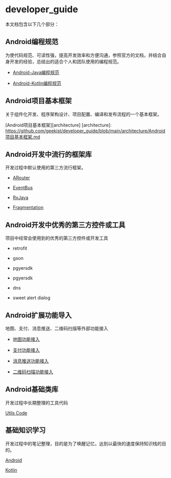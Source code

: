 
# developer_guide

本文档包含以下几个部分：

## Android编程规范

为使代码规范、可读性强，提高开发效率和方便沟通，参照官方的文档，并结合自身开发的经验，总结出的适合个人和团队使用的编程规范。

* [Android-Java编程规范][java-rule]

* [Android-Kotlin编程规范][kotlin-rule]

[java-rule]: https://github.com/geekist/developer_guide/blob/main/rules/Android-Java编程规范.md

[kotlin-rule]: https://github.com/geekist/developer_guide/blob/main/rules/Android-Kotlin编程规范.md

## Android项目基本框架
关于组件化开发、程序架构设计、项目配置、编译和发布流程的一个基本框架。

[Android项目基本框架][architecture]
[architecture]: https://github.com/geekist/developer_guide/blob/main/architecture/Android项目基本框架.md

## Android开发中流行的框架库
开发过程中默认使用的第三方流行框架。

* [ARouter][arouter]

* [EventBus][eventbus]

* [RxJava][rxjava]

* [Fragmentation][fragmentation]


[arouter]:https://github.com/geekist/developer_guide/blob/main/android/libraries/ARouter.md
[eventbus]:https://github.com/geekist/developer_guide/blob/main/android/libraries/EventBus.md


[rxjava]:https://github.com/geekist/developer_guide/blob/main/android/libraries/RxJava.md


[fragmentation]:https://github.com/geekist/developer_guide/blob/main/android/libraries/Fragmentation.md

## Android开发中优秀的第三方控件或工具
项目中经常会使用到的优秀的第三方控件或开发工具

- retrofit

- gson

- pgyersdk

- pgyersdk

- dns

[okgo]:https://github.com/geekist/developer_guide/blob/main/android/libraries/OkGo.md
[rxjava]:https://github.com/geekist/developer_guide/blob/main/android/libraries/RxJava.md

[glide]:https://github.com/geekist/developer_guide/blob/main/android/libraries/Glide.md

[litepal]:https://github.com/geekist/developer_guide/blob/main/android/libraries/LitePal.md

- sweet alert dialog

## Android扩展功能导入
地图、支付、消息推送、二维码扫描等外部功能接入

* [地图功能接入][map]

* [支付功能接入][pay]


* [消息推送功能接入][push]


* [二维码扫描功能接入][scan-code]

[map]:https://github.com/geekist/developer_guide/blob/main/android/libraries/Map.md

[pay]:https://github.com/geekist/developer_guide/blob/main/android/libraries/Pap.md

[push]:https://github.com/geekist/developer_guide/blob/main/android/libraries/Push.md

[scan-code]:https://github.com/geekist/developer_guide/blob/main/android/libraries/ScanCode.md


## Android基础类库
开发过程中长期整理的工具代码

[Utils Code][utils]

[utils]:https://github.com/geekist/developer_guide/blob/main/utils/Utils.md

## 基础知识学习
开发过程中的笔记整理，目的是为了唤醒记忆，达到以最快的速度保持知识栈的目的。

[Android][android]

[Kotlin][kotlin]

[android]:https://github.com/geekist/developer_guide/blob/main/android/android.md
[kotlin]:https://github.com/geekist/developer_guide/blob/main/kotlin/Kotlin.md